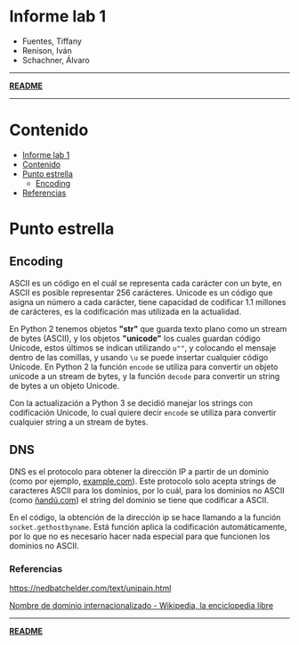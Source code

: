# Informe lab 1

- Fuentes, Tiffany
- Renison, Iván
- Schachner, Álvaro

---

**[README](README.md)**

---

# Contenido

- [Informe lab 1](#informe-lab-1)
- [Contenido](#contenido)
- [Punto estrella](#punto-estrella)
  - [Encoding](#encoding)
- [Referencias](#referencias)

# Punto estrella

## Encoding

ASCII es un código en el cuál se representa cada carácter con un byte, en ASCII es posible representar 256 carácteres. Unicode es un código que asigna un número a cada carácter, tiene capacidad de codificar 1.1 millones de carácteres, es la codificación mas utilizada en la actualidad.

En Python 2 tenemos objetos **"str"** que guarda texto plano como un stream de bytes (ASCII), y los objetos **"unicode"** los cuales guardan código Unicode, estos últimos se indican utilizando `u""`, y colocando el mensaje dentro de las comillas, y usando `\u` se puede insertar cualquier código Unicode. En Python 2 la función `encode` se utiliza para convertir un objeto unicode a un stream de bytes, y la función `decode` para convertir un string de bytes a un objeto Unicode.

Con la actualización a Python 3 se decidió manejar los strings con codificación Unicode, lo cual quiere decir `encode` se utiliza para convertir cualquier string a un stream de bytes.

## DNS

DNS es el protocolo para obtener la dirección IP a partir de un dominio (como por ejemplo, [example.com](http://example.com/)). Este protocolo solo acepta strings de caracteres ASCII para los dominios, por lo cuál, para los dominios no ASCII (como [ñandú.com](http://ñandú.com/)) el string del dominio se tiene que codificar a ASCII.

En el código, la obtención de la dirección ip se hace llamando a la función `socket.gethostbyname`. Está función aplica la codificación automáticamente, por lo que no es necesario hacer nada especial para que funcionen los dominios no ASCII.

### Referencias

https://nedbatchelder.com/text/unipain.html

[Nombre de dominio internacionalizado - Wikipedia, la enciclopedia libre](https://es.wikipedia.org/wiki/Nombre_de_dominio_internacionalizado)

---

**[README](README.md)**
